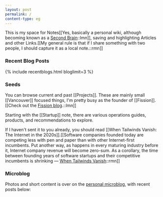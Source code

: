 ```yaml
---
layout: post
permalink: /
content-type: eg
---
```

This is my space for Notes[[Yes, basically a personal wiki, although becoming known as a <a href="../secondbrain/">Second Brain</a>::lmn]], saving and highlighting Articles and other Links.[[My general rule is that if I share something with two people, I should capture it as a local note.::rmn]]

### Recent Blog Posts
{% include recentblogs.html bloglimit=3 %}

### Seeds

You can browse current and past [[Projects]]. These are mainly small [[Vancouver]] focused things, I'm pretty busy as the founder of [[Fission]].[[Check out the <a href='https://blog.fission.codes'>Fission blog</a>.::lmn]]

Starting with the [[Startup]] note, there are various operations guides, products, and recommendations to explore.

If I haven't sent it to you already, you should read [[When Tailwinds Vanish: The Internet in the 2020s]].[[Software companies founded today are competing less with pen and paper than with other Internet-first incumbents. Put another way, as happens in every maturing industry before it, Internet company revenue will become zero-sum. As a corollary, the time between founding years of software startups and their competitive incumbents is shrinking — <a href='https://luttig.substack.com/p/when-tailwinds-vanish'>When Tailwinds Vanish</a>::rmn]]

### Microblog
Photos and short content is over on the <a href='https://blog.bmannconsulting.com'>personal microblog</a>, with recent posts below:

<script type="text/javascript" src="https://micro.blog/sidebar.js?username=bmann&count=5"></script>
